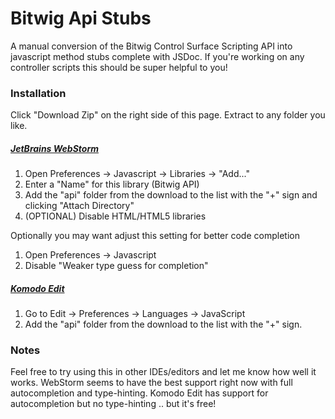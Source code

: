 Bitwig Api Stubs
================

A manual conversion of the Bitwig Control Surface Scripting API into javascript method stubs complete with JSDoc. If you're working on any controller scripts this should be super helpful to you!

### Installation
Click "Download Zip" on the right side of this page. Extract to any folder you like.

##### [JetBrains WebStorm](http://www.jetbrains.com/webstorm/)
1. Open Preferences -> Javascript -> Libraries -> "Add..."
2. Enter a "Name" for this library (Bitwig API)
2. Add the "api" folder from the download to the list with the "+" sign and clicking "Attach Directory"
3. (OPTIONAL) Disable HTML/HTML5 libraries

Optionally you may want adjust this setting for better code completion
1. Open Preferences -> Javascript
2. Disable "Weaker type guess for completion"

##### [Komodo Edit](http://komodoide.com/komodo-edit/)
1. Go to Edit -> Preferences -> Languages -> JavaScript
2. Add the "api" folder from the download to the list with the "+" sign.

### Notes
Feel free to try using this in other IDEs/editors and let me know how well it works. WebStorm seems to have the best support right now with full autocompletion and type-hinting. Komodo Edit has support for autocompletion but no type-hinting .. but it's free!